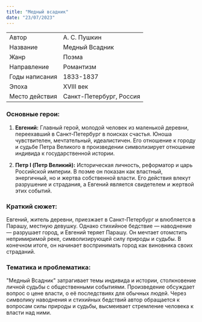 ```yaml
---
title: "Медный всадник"
date: "23/07/2023"
---
```


|                |                         |
| -------------- | ----------------------- |
| Автор          | А. С. Пушкин            |
| Название       | Медный Всадник          |
| Жанр           | Поэма                   |
| Направление    | Романтизм               |
| Годы написания | 1833-1837               |
| Эпоха          | XVIII век               |
| Место действия | Санкт-Петербург, Россия |

### Основные герои:

1. **Евгений:** Главный герой, молодой человек из маленькой деревни, переехавший в Санкт-Петербург в поисках счастья. Юноша чувствителен, мечтательный, идеалистичен. Его отношение к городу и судьбе Петра Великого в произведении символизирует отношение индивида к государственной истории.

2. **Петр I (Петр Великий):** Историческая личность, реформатор и царь Российской империи. В поэме он показан как властный, энергичный, но и жертва собственной власти. Его действия влекут разрушение и страдания, а Евгений является свидетелем и жертвой этих событий.

### Краткий сюжет:

Евгений, житель деревни, приезжает в Санкт-Петербург и влюбляется в Парашу, местную девушку. Однако стихийное бедствие — наводнение — разрушает город, и Евгений теряет Парашу. Он мечтает отомстить непримиримой реке, символизирующей силу природы и судьбы. В конечном итоге, он начинает воспринимать город как виновника своих страданий.

### Тематика и проблематика:

"Медный Всадник" затрагивает темы индивида и истории, столкновение личной судьбы с общественными событиями. Произведение обсуждает вопрос о цене власти, о её последствиях для обычных людей. Через символику наводнения и стихийных бедствий автор обращается к вопросам силы природы и судьбы, высмеивает стремление человека к власти над ними.
